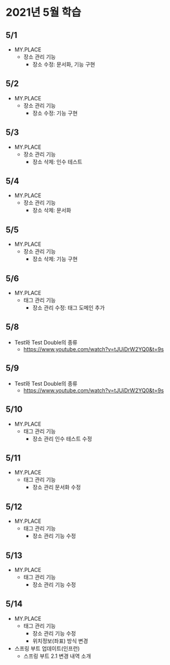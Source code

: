 # 2021년 5월 학습

## 5/1

- MY.PLACE
  - 장소 관리 기능
    - 장소 수정: 문서화, 기능 구현

## 5/2

- MY.PLACE
  - 장소 관리 기능
    - 장소 수정: 기능 구현

## 5/3

- MY.PLACE
  - 장소 관리 기능
    - 장소 삭제: 인수 테스트

## 5/4

- MY.PLACE
  - 장소 관리 기능
    - 장소 삭제: 문서화

## 5/5

- MY.PLACE
  - 장소 관리 기능
    - 장소 삭제: 기능 구현

## 5/6

- MY.PLACE
  - 태그 관리 기능
    - 장소 관리 수정: 태그 도메인 추가

## 5/8

- Test와 Test Double의 종류
  - <https://www.youtube.com/watch?v=tJUiDrW2YQ0&t=9s>

## 5/9

- Test와 Test Double의 종류
  - <https://www.youtube.com/watch?v=tJUiDrW2YQ0&t=9s>

## 5/10

- MY.PLACE
  - 태그 관리 기능
    - 장소 관리 인수 테스트 수정

## 5/11

- MY.PLACE
  - 태그 관리 기능
    - 장소 관리 문서화 수정

## 5/12

- MY.PLACE
  - 태그 관리 기능
    - 장소 관리 기능 수정

## 5/13

- MY.PLACE
  - 태그 관리 기능
    - 장소 관리 기능 수정

## 5/14

- MY.PLACE
  - 태그 관리 기능
    - 장소 관리 기능 수정
    - 위치정보(좌표) 방식 변경
- 스프링 부트 업데이트(인프런)
  - 스프링 부트 2.1 변경 내역 소개
